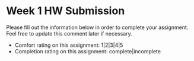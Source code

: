 # Week 1 HW Submission

Please fill out the information below in order to complete your assignment. Feel free to update this comment later if necessary.

* Comfort rating on this assignment: 1|2|3|4|5
* Completion rating on this assignment: complete|incomplete
